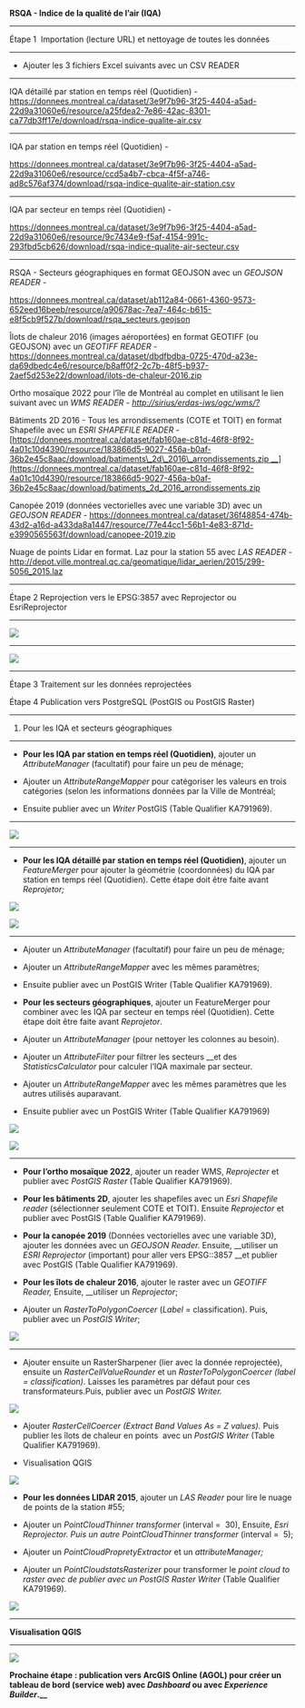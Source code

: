 **RSQA - Indice de la qualité de l’air (IQA)**

****

Étape 1  Importation (lecture URL) et nettoyage de toutes les données

****

- Ajouter les 3 fichiers Excel suivants avec un CSV READER

****

IQA détaillé par station en temps réel (Quotidien) - <https://donnees.montreal.ca/dataset/3e9f7b96-3f25-4404-a5ad-22d9a31060e6/resource/a25fdea2-7e86-42ac-8301-ca77db3ff17e/download/rsqa-indice-qualite-air.csv>

****

IQA par station en temps réel (Quotidien) - 

<https://donnees.montreal.ca/dataset/3e9f7b96-3f25-4404-a5ad-22d9a31060e6/resource/ccd5a4b7-cbca-4f5f-a746-ad8c576af374/download/rsqa-indice-qualite-air-station.csv>

****

IQA par secteur en temps réel (Quotidien) - 

<https://donnees.montreal.ca/dataset/3e9f7b96-3f25-4404-a5ad-22d9a31060e6/resource/9c7434e9-f5af-4154-991c-293fbd5cb626/download/rsqa-indice-qualite-air-secteur.csv>

****

RSQA - Secteurs géographiques en format GEOJSON avec un _GEOJSON READER -_ 

<https://donnees.montreal.ca/dataset/ab112a84-0661-4360-9573-652eed16beeb/resource/a90678ac-7ea7-464c-b615-e8f5cb9f527b/download/rsqa_secteurs.geojson>

Îlots de chaleur 2016 (images aéroportées) en format GEOTIFF (ou GEOJSON) avec un _GEOTIFF READER -_ <https://donnees.montreal.ca/dataset/dbdfbdba-0725-470d-a23e-da69dbedc4e6/resource/b8aff0f2-2c7b-48f5-b937-2aef5d253e22/download/ilots-de-chaleur-2016.zip>

Ortho mosaïque 2022 pour l’île de Montréal au complet en utilisant le lien suivant avec un _WMS READER -_ [_http://sirius/erdas-iws/ogc/wms/?_](http://sirius/erdas-iws/ogc/wms/?)

Bâtiments 2D 2016 - Tous les arrondissements (COTE et TOIT) en format Shapefile avec un _ESRI SHAPEFILE READER -_ [https://donnees.montreal.ca/dataset/fab160ae-c81d-46f8-8f92-4a01c10d4390/resource/183866d5-9027-456a-b0af-36b2e45c8aac/download/batiments\_2d\_2016\_arrondissements.zip __](https://donnees.montreal.ca/dataset/fab160ae-c81d-46f8-8f92-4a01c10d4390/resource/183866d5-9027-456a-b0af-36b2e45c8aac/download/batiments_2d_2016_arrondissements.zip

Canopée 2019 (données vectorielles avec une variable 3D) avec un _GEOJSON READER -_ <https://donnees.montreal.ca/dataset/36f48854-474b-43d2-a16d-a433da8a1447/resource/77e44cc1-56b1-4e83-871d-e3990565563f/download/canopee-2019.zip>

Nuage de points Lidar en format. Laz pour la station 55 avec _LAS READER -_ <http://depot.ville.montreal.qc.ca/geomatique/lidar_aerien/2015/299-5056_2015.laz>

****

Étape 2 Reprojection vers le EPSG:3857 avec Reprojector ou EsriReprojector

****

![](https://lh7-us.googleusercontent.com/Xi6GilID9fpfJ_QryL7kEWbu6HE62uQOHYdwU4KIynBiXOX1UmxtLHb59TZoEf17j4C4bJ7WW--j9Gew3tLg4m-KcaOsIsvsm6ovXjkreZgE-lZeKJjlpxsYmHRUb7zIm40aWo0UYzpmwJHI_oCfEDc)

****

![](https://lh7-us.googleusercontent.com/qHN4fawGKfbcNVBUqb57n7KeKaJ_QJIMj_-DFqxYF06uh1P9JfCTkQAgHAsR2hWCbianfwB07LcRfRu6L-N2X93LzSWrzfK3IMRJHXkD8KwpQTgrECVNMXjrWjK4SYrFq9YOneS4U4ul7_TirV5FvvU)

****

Étape 3 Traitement sur les données reprojectées

Étape 4 Publication vers PostgreSQL (PostGIS ou PostGIS Raster)

****

1. Pour les IQA et secteurs géographiques

****

- **Pour les IQA par station en temps réel (Quotidien)**, ajouter un _AttributeManager_ (facultatif) pour faire un peu de ménage; 

- Ajouter un _AttributeRangeMapper_ pour catégoriser les valeurs en trois catégories (selon les informations données par la Ville de Montréal;

- Ensuite publier avec un _Writer_ PostGIS (Table Qualifier KA791969).

****

![](https://lh7-us.googleusercontent.com/yjl8XceZgL2vG9ehBLrC08ioS6FV-xHHQNg2kR4Qd5-k2FBMWD_7TLQV1_WSjG7etDqMN31aJIi3AwV3ID0bmVwnsagAkmaun3zi2UHTZZspyR874Cnc7bhlE4cspp_u6zaIfjbmXrWZtwLGUqBnnuY)

****

- **Pour les IQA détaillé par station en temps réel (Quotidien)**, ajouter un _FeatureMerger_ pour ajouter la géométrie (coordonnées) du IQA par station en temps réel (Quotidien). Cette étape doit être faite avant _Reprojetor;_

__![](https://lh7-us.googleusercontent.com/kU3h6--arAzV5OUIlyj3oAOv6sWwQimmz0fhqlLTFwINBtkcVVZwBPLSw7V-otm1V09NY-fFmcnHnBaBTayJyq0tzMTfACife7dK50HVB8dliHn4MKGwEGXYVQymKaEkPr9AwTeBbH4fzqs05W9om6U)__

__![](https://lh7-us.googleusercontent.com/3kp5wjZvAa0A_PSKAQAKKm-vL8EzXtBtMp9bnGdOfZG_-OkAwi2WVHV2exfLUlBklAfZsEzTbYWYIXb0w7tPWmu8fGZ5_izxFdox_DZyQshV4doF9glp3p2GBwTc_F2jJWj49KL_sRuUevPzwNlqsew)__

****

- Ajouter un _AttributeManager_ (facultatif) pour faire un peu de ménage;

- Ajouter un _AttributeRangeMapper_ avec les mêmes paramètres; 

- Ensuite publier avec un PostGIS Writer (Table Qualifier KA791969).

- **Pour les secteurs géographiques**, ajouter un FeatureMerger pour combiner avec les IQA par secteur en temps réel (Quotidien). Cette étape doit être faite avant _Reprojetor_. 

- Ajouter un _AttributeManager_ (pour nettoyer les colonnes au besoin). 

- Ajouter un _AttributeFilter_ pour filtrer les secteurs __et des _StatisticsCalculator_ pour calculer l’IQA maximale par secteur.

- Ajouter un _AttributeRangeMapper_ avec les mêmes paramètres que les autres utilisés auparavant.

- Ensuite publier avec un PostGIS Writer (Table Qualifier KA791969)

**![](https://lh7-us.googleusercontent.com/mt2S3XLDZLBdqRN1Kfbb_AtEpwKJtuKLJcxIPuah8pG4fo2JHj6xIc67do3qaw9DFJJ5EbF9UwssA2za3KngMT80wo0oDioOmO94zhyOPS-FTwTBYl-mcphtlb0V1-zwUxGceqeSv7I29rEEvCIcyYg)**

![](https://lh7-us.googleusercontent.com/F2z41BDa48-yAB2zhAN8iLA0FvyR7qVScdqalkcUQfnJph6zYxgdRMkE4ow8A0UGRO1VH-wrqmUtKHIDPeFgrUUFoWXrNdmlB_Yh9uHqMoos-nVCfDiiVHsJDLKyjDuqmC7gVlsEc6PvLe-8TKazqHY)

****

- **Pour l’ortho mosaïque 2022**, ajouter un reader WMS, _Reprojecter_ et publier avec _PostGIS Raster_ (Table Qualifier KA791969).

- **Pour les bâtiments 2D**, ajouter les shapefiles avec un _Esri Shapefile reader_ (sélectionner seulement COTE et TOIT). Ensuite _Reprojector_ et publier avec PostGIS (Table Qualifier KA791969).

- **Pour la canopée 2019** (Données vectorielles avec une variable 3D), ajouter les données avec un _GEOJSON Reader._ Ensuite, __utiliser un _ESRI Reprojector_ (important) pour aller vers EPSG::3857 __et publier avec PostGIS (Table Qualifier KA791969).

- **Pour les îlots de chaleur 2016**, ajouter le raster avec un _GEOTIFF Reader,_ Ensuite, __utiliser un _Reprojector_;

- Ajouter un _RasterToPolygonCoercer_ (_Label_ = classification). Puis, publier avec un _PostGIS Writer_;

![](https://lh7-us.googleusercontent.com/0d-Ab6cUqpcf9QlOghLrG7yiGNl1UQDENmQyenHZNSZxo2i5a5h2KJEIlL-d07zTCxHek-SVF8BX5lJ3uN2AdrdwVDOtcXreBcTnL9N_Z0SpaaCPIeomPCKnp2JGUS2ZCz6ecFxlGI5qR0VJ9GjvTI4)

****

- Ajouter ensuite un RasterSharpener (lier avec la donnée reprojectée), ensuite un _RasterCellValueRounder_ et un _RasterToPolygonCoercer (label = classification)_. Laisses les paramètres par défaut pour ces transformateurs.Puis, publier avec un _PostGIS Writer._

![](https://lh7-us.googleusercontent.com/Fnu0sLnam8shj8e9Lvi0_Bo5jAM9q2bkWQzXvvObTEE-gzSj00h1ybTeS_hb5bt6XrbWCX2u6PLvVd4Eq6jl7q4eBVMur2TAKPPS31ovuIXZCAF2qgR15JekYqdP7WZRcbyfGt_ExJxnf4jyBewMiT0)

- Ajouter _RasterCellCoercer (Extract Band Values As = Z values)._ Puis publier les îlots de chaleur en points  avec un _PostGIS Writer_ (Table Qualifier KA791969). 

- Visualisation QGIS

![](https://lh7-us.googleusercontent.com/9VCM7bFxu8Wwz0D1VstGmEbTMnvk8xrIQGF386AwDWMyefG_M20qt5jbYJHHYaouGac5Q3qeLBdMrySpaIcKhfxWvsK_u-ug1_mQ-Qk2WE4bCWQZgN_qEfScyMQcV06fTMpexeZBWQPI9xxakq_tWic)

- **Pour les données LIDAR 2015**, ajouter un _LAS Reader_ pour lire le nuage de points de la station #55;

- Ajouter un _PointCloudThinner transformer_ (interval =  30), Ensuite, _Esri Reprojector. Puis un autre PointCloudThinner transformer_ (interval =  5);

- Ajouter un _PointCloudPropretyExtractor_ et un _attributeManager;_

- Ajouter un _PointCloudstatsRasterizer_ pour transformer le _point cloud to raster avec de publier avec un PostGIS Raster Writer_ (Table Qualifier KA791969).   

![](https://lh7-us.googleusercontent.com/9qh7ywj5lich-oa7iv-Dq3Nrx87hm__BZafUsolg2_VJnLYr8wAT-rNSoprMbzdR60NYronR2TMxulRh9q9HtuzVgidTTF-UNeVxW7_hvMAF01Bn5dRzXn_-bYoAl3_8Jg_epJuvbypKZgboefe5k1Q)

****

**Visualisation QGIS**

****

****![](https://lh7-us.googleusercontent.com/XlJNsVp_0xbMRJ4r5aHa8b7sNlitc-F3QkVtzI2VphGispvmHtuVJFNGp7Xeazo7AMIzrZvwBOfZ5U3FeRzwits-8HRVuRK0MwYHUBfaSy03Elu_Io8FNP-ml9C4scM6OjYZ48lMkM51gpRRUhAPAn4)****

**Prochaine étape : publication vers ArcGIS Online (AGOL) pour créer un tableau de bord (service web) avec _Dashboard_ ou avec _Experience Builder_.__** 
